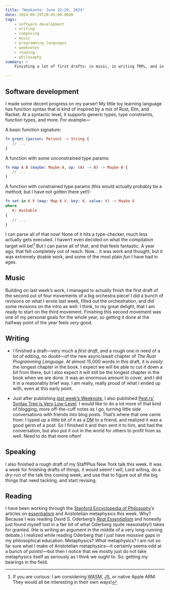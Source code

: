 ```yaml
---
title: "Weeknote: June 22–29, 2024"
date: 2024-06-29T20:45:00-0600
tags:
    - software development
    - writing
    - composing
    - music
    - programming languages
    - weeknotes
    - reading
    - philosophy
summary: >
    Finishing a lot of first drafts: in music, in writing TRPL, and in talk preparation.

---
```



## Software development

I made some decent progress on my parser! My little toy learning language has function syntax that is kind of inspired by a mix of Rust, Elm, and Racket. At a syntactic level, it supports generic types, type constraints, function types, and more. For example—

A basic function signature:

```elm
fn greet (person: Person) -> String {
   // ...
}
```

A function with some unconstrained type params:

```elm
fn map A B (maybe: Maybe A, op: (A) -> B) -> Maybe B {
   // ...
}
```

A function with constrained type params (this would actually probably be a method, but I have not gotten there yet!):

```elm
fn set-in K V (map: Map K V, key: K, value: V) -> Maybe V
where
   K: Hashable
{
   // ...
}
```

I can parse all of that now! None of it hits a type-checker, much less actually gets executed. I haven’t even decided on what the compilation target will be![^1] But I can parse all of that, and that feels fantastic. A year ago, that felt completely out of reach. Now… it was work and thought, but it was extremely doable work, and some of the most plain *fun* I have had in ages.

## Music

Building on last week’s work, I managed to actually finish the first draft of the second out of four movements of a big orchestra piece! I did a bunch of revisions on what I wrote last week, filled out the orchestration, and did some revisions on the intro as well. I think, to my great delight, that I am ready to start on the third movement. Finishing this second movement was one of my personal goals for the whole year, so getting it done at the halfway point of the year feels *very* good.

## Writing

- I finished a draft—very much a *first draft*, and a rough one in need of a *lot* of editing, no doubt—of the new async/await chapter of <cite>The Rust Programming Language</cite>. At almost 15,000 words in this draft, it is *easily* the longest chapter in the book. I expect we will be able to cut it down a bit from there, but I also expect it will still be the longest chapter in the book when we are done. It was an enormous amount to cover, and I did it in a reasonably brief way. I am really, really proud of what I ended up with, even at this early point.

- Just after publishing [*last* week’s Weeknote](https://v5.chriskrycho.com/journal/weeknote-june-17-21-2024/), I also published [Pest.rs’ Syntax Tree is Very Low-Level](https://v5.chriskrycho.com/journal/pest.rs-syntax-tree-is-very-low-level/). I would like to do a lot more of that kind of blogging, more off-the-cuff notes as I go, turning little side conversations with friends into blog posts. That’s where that one came from: I typed up a little bit of it as a <abbr title="direct message">DM</abbr> to a friend, and realized it was a good germ of a post. So I finished it and then sent it to him, and had the conversation, but also put it out in the world for others to profit from as well. Need to do that more often!

## Speaking

I also finished a rough draft of my StaffPlus New York talk this week. It was a week for finishing drafts of things, it would seem! I will, Lord willing, do a dry-run of the talk this coming week, and use that to figure out all the big things that need tackling, and start revising.

## Reading

I have been working through the [Stanford Encyclopedia of Philosophy](https://plato.stanford.edu/)’s articles on [essentialism](https://plato.stanford.edu/entries/essential-accidental/) and Aristotelian metaphysics this week. Why? Because I was reading David S. Oderberg’s [<cite>Real Essentialism</cite>](https://bookshop.org/a/21126/9780415872126) and honestly just found myself lost in a fair bit of what Oderberg (quite reasonably!) takes for granted. (He is writing an argument in the middle of a very long-running debate.) I realized while reading Oderberg that I just have *massive* gaps in my philosophical education: Metaphysics? *What* metaphysics? I am not so far sure what I make of Aristotelian metaphysics—it certainly seems odd at a bunch of points!—but then I notice that we mostly just do not take metaphysics itself as seriously as I think we ought to. So: getting my bearings in the field.

[^1]:	If you are curious: I am considering <abbr title="Web Assembly">WASM</abbr>, <abbr title="JavaScript">JS</abbr>, or native Apple ARM. They would all be interesting in their own ways!
